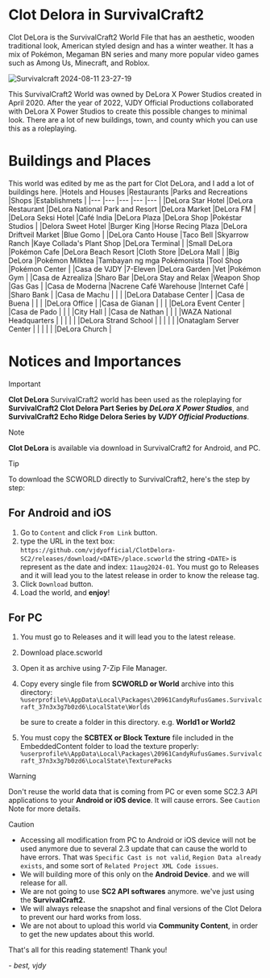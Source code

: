 # Clot Delora in SurvivalCraft2
Clot DeLora is the SurvivalCraft2 World File that has an aesthetic, wooden traditional look, American styled design and has a winter weather. It has a mix of Pokémon, Megaman BN series and many more popular video games such as Among Us, Minecraft, and Roblox.

![Survivalcraft 2024-08-11 23-27-19](https://github.com/user-attachments/assets/26aee563-4007-466b-b49b-e8a20b6f3854)


This SurvivalCraft2 World was owned by DeLora X Power Studios created in April 2020.
After the year of 2022, VJDY Official Productions collaborated with DeLora X Power Studios to create this possible changes to minimal look.
There are a lot of new buildings, town, and county which you can use this as a roleplaying.

# Buildings and Places
This world was edited by me as the part for Clot DeLora, and I add a lot of buildings here.
|Hotels and Houses         |Restaurants                 |Parks and Recreations               |Shops                       |Establishmets              |
|---                       |---                         |---                                 |---                         |---                        |
|DeLora Star Hotel         |DeLora Restaurant           |DeLora National Park and Resort     |DeLora Market               |DeLora FM                  |
|DeLora Seksi Hotel        |Café India                  |DeLora Plaza                        |DeLora Shop                 |Pokéstar Studios           |
|Delora Sweet Hotel        |Burger King                 |Horse Recing Plaza                  |DeLora Driftveil Market     |Blue Gomo                  |
|DeLora Canto House        |Taco Bell                   |Skyarrow Ranch                      |Kaye Collada's Plant Shop   |DeLora Terminal            |
|Small DeLora              |Pokémon Cafe                |DeLora Beach Resort                 |Cloth Store                 |DeLora Mall                |
|Big DeLora                |Pokémon Milktea             |Tambayan ng mga Pokémonista         |Tool Shop                   |Pokémon Center             |
|Casa de VJDY              |7-Eleven                    |DeLora Garden                       |Vet                         |Pokémon Gym                |
|Casa de Azrealiza         |Sharo Bar                   |DeLora Stay and Relax               |Weapon Shop                 |Gas Gas                    |
|Casa de Moderna           |Nacrene Café Warehouse      |Internet Café                       |                            |Sharo Bank                 |
|Casa de Machu             |                            |                                    |                            |DeLora Database Center     |
|Casa de Buena             |                            |                                    |                            |DeLora Office              |
|Casa de Gianan            |                            |                                    |                            |DeLora Event Center        |
|Casa de Pado              |                            |                                    |                            |City Hall                  |
|Casa de Nathan            |                            |                                    |                            |WAZA National Headquarters |
|                          |                            |                                    |                            |DeLora Strand School       |
|                          |                            |                                    |                            |Onataglam Server Center    |
|                          |                            |                                    |                            |DeLora Church              |

# Notices and Importances

> [!IMPORTANT]
> **Clot DeLora** SurvivalCraft2 world has been used as the roleplaying for **SurvivalCraft2 Clot Delora Part Series by _DeLora X Power Studios_**, and **SurvivalCraft2 Echo Ridge Delora Series by _VJDY Official Productions_**.

> [!NOTE]
> **Clot DeLora** is available via download in SurvivalCraft2 for Android, and PC.

> [!TIP]
> To download the SCWORLD directly to SurvivalCraft2, here's the step by step:
> ## For Android and iOS
> 1. Go to `Content` and click `From Link` button.
> 2. type the URL in the text box: `https://github.com/vjdyofficial/ClotDelora-SC2/releases/download/<DATE>/place.scworld`
>    the string `<DATE>` is represent as the date and index: `11aug2024-01`. You must go to Releases and it will lead you to the latest release in order to know the release tag.
> 3. Click `Download` button.
> 4. Load the world, and **enjoy**!
> ## For PC
> 1. You must go to Releases and it will lead you to the latest release.
> 2. Download place.scworld
> 3. Open it as archive using 7-Zip File Manager.
> 4. Copy every single file from **SCWORLD or World** archive into this directory:
>    `%userprofile%\AppData\Local\Packages\20961CandyRufusGames.Survivalcraft_37n3x3g7b0zd6\LocalState\Worlds`
>    
>    be sure to create a folder in this directory. e.g. **World1 or World2**
> 5. You must copy the **SCBTEX or Block Texture** file included in the EmbeddedContent folder to load the texture properly:
>    `%userprofile%\AppData\Local\Packages\20961CandyRufusGames.Survivalcraft_37n3x3g7b0zd6\LocalState\TexturePacks`

> [!WARNING]
> Don't reuse the world data that is coming from PC or even some SC2.3 API applications to your **Android or iOS device**. It will cause errors. See `Caution` Note for more details.

> [!CAUTION]
> - Accessing all modification from PC to Android or iOS device will not be used anymore due to several 2.3 update that can cause the world to have errors. That was `Specific Cast is not valid`, `Region Data already exists`, and some sort of `Related Project XML Code issues`.
> - We will building more of this only on the **Android Device**. and we will release for all.
> - We are not going to use **SC2 API softwares** anymore. we've just using the **SurvivalCraft2.**
> - We will always release the snapshot and final versions of the Clot Delora to prevent our hard works from loss.
> - We are not about to upload this world via **Community Content**, in order to get the new updates about this world.

That's all for this reading statement!
Thank you!

_- best, vjdy_
